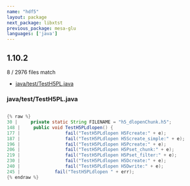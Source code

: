 ```yaml
---
name: "hdf5"
layout: package
next_package: libxtst
previous_package: mesa-glu
languages: ['java']
---
```

## 1.10.2
8 / 2976 files match

 - [java/test/TestH5PL.java](#javatesttesth5pljava)

### java/test/TestH5PL.java

```java

{% raw %}
30 |     private static String FILENAME = "h5_dlopenChunk.h5";
148 |     public void TestH5PLdlopen() {
177 |                 fail("TestH5PLdlopen H5Fcreate:" + e);
187 |                 fail("TestH5PLdlopen H5Screate_simple:" + e);
196 |                 fail("TestH5PLdlopen H5Pcreate:" + e);
206 |                 fail("TestH5PLdlopen H5Pset_chunk:" + e);
219 |                 fail("TestH5PLdlopen H5Pset_filter:" + e);
230 |                 fail("TestH5PLdlopen H5Dcreate:" + e);
240 |                 fail("TestH5PLdlopen H5Dwrite:" + e);
245 |             fail("TestH5PLdlopen " + err);
{% endraw %}

```